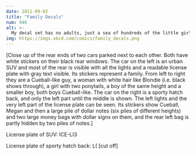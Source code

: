 ```yaml
---
date: 2011-09-02
title: "Family Decals"
num: 946
alt: >-
  My decal set has no adults, just a sea of hundreds of the little girl figures closing in around a single cat.
img: https://imgs.xkcd.com/comics/family_decals.png
---
```

[Close up of the rear ends of two cars parked next to each other. Both have white stickers on their black rear windows. The car on the left is an urban SUV and most of the rear is visible with all the lights and a readable license plate with gray text visible. Its stickers represent a family. From left to right they are a Cueball-like guy, a woman with white hair like Blondie (i.e. black shows through), a girl with two ponytails, a boy of the same height and a smaller boy, both boys Cueball-like. The car on the right is a sporty hatch back, and only the left part until the middle is shown. The left lights and the very left part of the license plate can be seen. Its stickers show Cueball, Megan and then a large pile of dollar notes (six piles of different heights) and two large money bags with dollar signs on them, and the rear left bag is partly hidden by two piles of notes.]

License plate of SUV: ICE-LI3

License plate of sporty hatch back: L( [cut off]